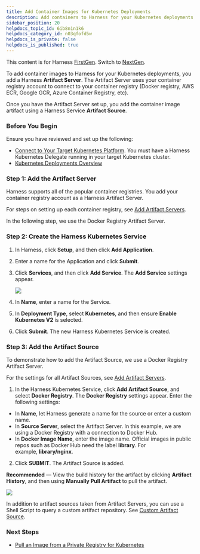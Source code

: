 ```yaml
---
title: Add Container Images for Kubernetes Deployments
description: Add containers to Harness for your Kubernetes deployments.
sidebar_position: 20
helpdocs_topic_id: 6ib8n1n1k6
helpdocs_category_id: n03qfofd5w
helpdocs_is_private: false
helpdocs_is_published: true
---
```


This content is for Harness [FirstGen](../../../getting-started/harness-first-gen-vs-harness-next-gen.md). Switch to [NextGen](/docs/category/kubernetes).

To add container images to Harness for your Kubernetes deployments, you add a Harness **Artifact Server**. The Artifact Server uses your container registry account to connect to your container registry (Docker registry, AWS ECR, Google GCR, Azure Container Registry, etc).

Once you have the Artifact Server set up, you add the container image artifact using a Harness Service **Artifact Source**.


### Before You Begin

Ensure you have reviewed and set up the following:

* [Connect to Your Target Kubernetes Platform](connect-to-your-target-kubernetes-platform.md). You must have a Harness Kubernetes Delegate running in your target Kubernetes cluster.
* [Kubernetes Deployments Overview](../concepts-cd/deployment-types/kubernetes-overview.md)

### Step 1: Add the Artifact Server

Harness supports all of the popular container registries. You add your container registry account as a Harness Artifact Server.

For steps on setting up each container registry, see [Add Artifact Servers](../../firstgen-platform/account/manage-connectors/configuring-artifact-server.md).

In the following step, we use the Docker Registry Artifact Server.

### Step 2: Create the Harness Kubernetes Service

1. In Harness, click **Setup**, and then click **Add Application**.
2. Enter a name for the Application and click **Submit**.
3. Click **Services**, and then click **Add Service**. The **Add Service** settings appear.

   ![](./static/add-container-images-for-kubernetes-deployments-137.png)

4. In **Name**, enter a name for the Service.
5. In **Deployment Type**, select **Kubernetes**, and then ensure **Enable Kubernetes V2** is selected.
6. Click **Submit**. The new Harness Kubernetes Service is created.

### Step 3: Add the Artifact Source

To demonstrate how to add the Artifact Source, we use a Docker Registry Artifact Server.

For the settings for all Artifact Sources, see [Add Artifact Servers](../../firstgen-platform/account/manage-connectors/configuring-artifact-server.md).

1. In the Harness Kubernetes Service, click **Add** **Artifact Source**, and select **Docker Registry**. The **Docker Registry** settings appear. Enter the following settings:
  * In **Name**, let Harness generate a name for the source or enter a custom name.
  * In **Source Server**, select the Artifact Server. In this example, we are using a Docker Registry with a connection to Docker Hub.
  * In **Docker Image Name**, enter the image name. Official images in public repos such as Docker Hub need the label **library**. For example, **library/nginx**.
2. Click **SUBMIT**. The Artifact Source is added.

**Recommended** — View the build history for the artifact by clicking **Artifact History**, and then using **Manually Pull Artifact** to pull the artifact.

[![](./static/add-container-images-for-kubernetes-deployments-138.png)](./static/add-container-images-for-kubernetes-deployments-138.png)

In addition to artifact sources taken from Artifact Servers, you can use a Shell Script to query a custom artifact repository. See [Custom Artifact Source](../model-cd-pipeline/setup-services/custom-artifact-source.md).

### Next Steps

* [Pull an Image from a Private Registry for Kubernetes](pull-an-image-from-a-private-registry-for-kubernetes.md)

